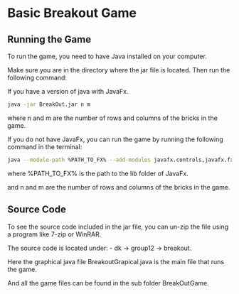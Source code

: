 # Basic Breakout Game
## Running the Game
To run the game, you need to have Java installed on your computer. 

Make sure you are in the directory where the jar file is located. Then run the following command:

If you have a version of java with JavaFx.
```BASH
java -jar BreakOut.jar n m 
```
where n and m are the number of rows and columns of the bricks in the game.

If you do not have JavaFx, you can run the game by running the following command in the terminal:
```BASH
java --module-path %PATH_TO_FX% --add-modules javafx.controls,javafx.fxml,javafx.media -jar Breakout.jar n m
```
where %PATH_TO_FX% is the path to the lib folder of JavaFx.

and n and m are the number of rows and columns of the bricks in the game.


## Source Code

To see the source code included in the jar file, you can un-zip the file using a program like 7-zip or WinRAR.

The source code is located under: - dk -> group12 -> breakout.

Here the graphical java file BreakoutGrapical.java is the main file that runs the game.

And all the game files can be found in the sub folder BreakOutGame.








